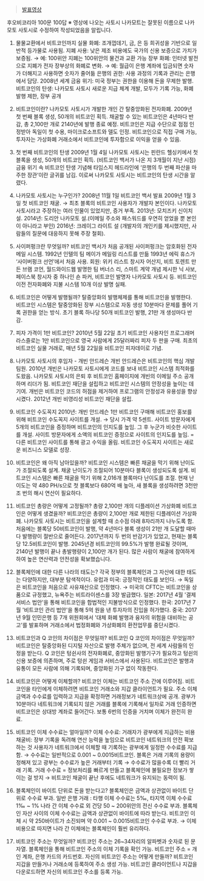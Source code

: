 > [발표영상](https://youtu.be/5sa3h0ogWhM)

후오비코리아 100문 100답
※ 영상에 나오는 사토시 나카모트는 잘못된 이름으로 나카모토 사토시로 수정하여 작성되었음을 알립니다.

01. 물물교환에서 비트코인까지
실물 화폐: 조개껍데기, 금, 은 등 희귀성을 기반으로 일반적 등가물로 사용됨.
지폐 사용: 낮은 제조 비용에도 국가의 신용 보증으로 가치가 보증됨. 
→ 예: 100위안 지폐는 100위안의 물건과 교환 가능
장부 화폐: 인터넷 발전으로 지폐가 전자 장부상의 화폐로 변화. 
→ 예: 월급이 은행 계좌에 입금되면 숫자가 더해지고 사용하면 숫자가 줄어듦
은행의 권한: 사용 과정의 기록과 관리는 은행에서 담당.
2008년 세계 금융 위기: 미국 정부는 권한을 이용해 돈을 무제한 발행.
비트코인의 탄생: 나카모토 사토시 새로운 지급 체계 개발, 모두가 기록 가능, 화폐 발행 제한, 장부 공개

02. 비트코인이란?
나카모토 사토시가 개발한 개인 간 탈중앙화된 전자화폐.
2009년 첫 번째 블록 생성, 50개의 비트코인 획득.
채굴할 수 있는 비트코인은 4년마다 반감, 총 2,100만 개로 2140년에 발행 종료 예정.
비트코인은 지급 수단으로 점점 인정받아 독일이 첫 수용, 마이크로소프트와 델도 인정.
비트코인으로 직접 구매 가능, 투자자는 가상화폐 거래소에서 비트코인에 투자함으로 이익을 얻을 수 있음.

04. 첫 번째 비트코인의 탄생
2009년 1월 4일 나카모토 사토시는 핀란드 헬싱키에서 첫 블록을 생성, 50개의 비트코인 획득. (비트코인 백서가 나온 지 3개월이 지난 시점) 금융 위기 속 비트코인 탄생 기념해 타임스지 헤드라인에 ‘은행의 두 번째 파산을 마주한 장관’이란 글귀를 남김. 이로써 나카모토 사토시는 비트코인의 탄생 시간을 알렸다.

05. 나카모토 사토시는 누구인가?
2008년 11월 1일 비트코인 백서 발표
2009년 1월 3일 첫 비트코인 채굴. → 최초 블록의 비트코인 사용자가 개발자 본인이다. 
나카모토 사토시라고 주장하는 여러 인물이 있었지만, 증거 부족.
2013년: 모치즈키 신이치 설.
2014년: 도리안 나카모토 설.(이메일 주소와 패스워드를 우연히 얻었을 뿐 본인이 아니라고 부인)
2016년: 크레이그 라이트 설 (개발자의 개인키를 제시했지만, 사람들의 질문에 대응하지 못해 주장 철회).

06. 사이퍼펑크란 무엇일까?
비트코인 백서가 처음 공개된 사이퍼펑크는 암호화된 전자메일 시스템.
1992년 인텔의 팀 메이가 메일링 리스트를 만듦 
1993년 에릭 휴스가 ‘사이버펑크 선언’에서 처음 사용.
회원: 위키 리스트 창시자 어산지, 비트 토렌트 만든 브램 코언, 월드와이드웹 발명한 팀 버너스 리, 스마트 계약 개념 제시한 닉 사보, 페이스북 창시자 중 하나인 숀 파커, 비트코인 발명자 나카모토 사토시 등.
비트코인 이전 전자화폐와 지불 시스템 10개 이상 발명 실패.

07. 비트코인은 어떻게 발행될까?
탈중앙화의 발행체제를 통해 비트코인을 발행한다.
비트코인 시스템은 탈중앙화된 장부 시스템으로 자동 생성
10분마다 문제를 풀어 기록 권한을 얻는 방식.
초기 블록 하나당 50개 비트코인 발행, 21만 개 생성마다 반감.
08. 피자 가격이 1만 비트코인?
2010년 5월 22일 초기 비트코인 사용자인 프로그래머 라스즐로는 1만 비트코인으로 영국 사람에게 25달러짜리 피자 두 판을 구매.
최초의 비트코인 실물 거래로, 매년 5월 22일을 비트코인 피자데이로 기념.

09. 나카모토 사토시의 후임자 - 개빈 안드레슨
개빈 안드레슨은 비트코인의 핵심 개발 팀원.
2010년 개빈은 나카모토 사토시에게 코드를 보내 비트코인 시스템 최적화를 도왔음.
나카모토 사토시의 은퇴 후 비트코인 홈페이지에 개빈의 이메일 주소 공개하며 리더가 됨.
비트코인 재단을 설립하고 비트코인 시스템의 안정성을 높이는 데 기여.
개빈은 비트코인 코드의 허점을 제거하여 프로그램의 안정성과 유용성을 향상시켰다.
2012년 개빈 비영리성 비트코인 재단을 설립. 

10. 비트코인 수도꼭지
2010년: 개빈 안드레슨 1만 비트코인 구매해 비트코인 홍보를 위해 비트코인 수도꼭지 사이트를 개설. 
→ 당시 가격 약 5센트. 
사이트 방문자에게 5개의 비트코인을 증정하며 비트코인의 인지도를 높임.
그 후 누군가 비슷한 사이트를 개설. 
사이트 방문자에게 소액의 비트코인 증정으로 사이트의 인지도를 높임.
 = 다른 비트코인 사이트를 통해 광고 수익을 올림.
비트코인 수도꼭지 사이트는 새로운 비즈니스 모델로 성장.

11. 비트코인은 왜 아직 남아있을까?
비트코인 시스템은 빠른 채굴을 막기 위해 난이도가 조절되도록 설계.
채굴 난이도가 조절되어 10분마다 블록이 생성되도록 설계.
비트코인 시스템은 빠른 채굴을 막기 위해 2,016개 블록마다 난이도를 조절.
현재 난이도는 약 480 PH/s으로 첫 블록보다 680억 배 높아, 새 블록을 생성하려면 3천만 조 번의 해시 연산이 필요하다.

12. 비트코인 총량은 어떻게 고정될까?
총량 2,100만 개의 디플레이션 가상화폐 비트코인은 어떻게 생겼을까?
비트코인은 총량이 2,100만 개로 제한된 디플레이션 가상화폐. 
나카모토 사토시는 비트코인을 설계할 때 소수점 아래 8자리까지 나누도록 함. 
처음에는 블록당 50비트코인이 발행, 약 4년마다 블록 생성이 21만 개 도달할 때마다 발행량이 절반으로 줄어든다. 
2017년까지 두 번의 반감기가 있었고, 현재는 블록당 12.5비트코인이 발행. 
2045년경 비트코인의 99.5%가 발행 완료될 것이며, 2140년 발행이 끝나 총발행량이 2,100만 개가 된다. 
많은 사람이 채굴에 참여하게 하여 높은 연산력과 안전성을 확보했습니다.

14. 블록체인에 대한 다른 나라의 태도는?
각국 정부의 블록체인과 그 자산에 대한 태도는 다양하지만, 대부분 탐색적이다. 
유럽과 미국: 긍정적인 태도를 보인다.
→ 독일은 비트코인을 처음으로 사유재산으로 인정했다. 
→ 미국의 CFTC는 비트코인을 상품으로 규정했고, 뉴욕주는 비트라이센스를 3장 발급했다. 
일본: 2017년 4월 '결제 서비스 법안'을 통해 비트코인을 합법적인 지불방식으로 인정했다. 
한국: 2017년 7월 '비트코인 관리 법안'을 통해 5억 원을 낸 투자자의 진입을 허가했다. 
중국: 2017년 9월 인민은행 등 7개 위원회에서 '대체 화폐 발행과 융자의 위험을 대비하는 공고'를 발표하며 거래소에서 법정화폐와 가상화폐의 환전업무를 중단시켰다.

13. 비트코인과 Q 코인의 차이점은 무엇일까?
비트코인 Q 코인의 차이점은 무엇일까? 
비트코인은 탈중앙화된 디지털 자산으로 발행 주체가 없으며, 전 세계 사람들의 인정을 받는다. 
Q 코인은 텅쉰사의 전자화폐로, 중앙화된 발행기구가 필요하고 텅쉰의 신용 보증에 의존하며, 주로 텅쉰 게임과 서비스에서 사용된다.
비트코인은 발행과 유통이 모든 사람에 의해 기록되며, 중앙화된 기구 없이 작동한다.

15. 비트코인은 어떻게 이체할까?
비트코인 이체는 비트코인 주소 간에 이루어짐.
비트코인을 타인에게 이체하려면 비트코인 거래소와 지갑 클라이언트가 필요. 
주소 이체금액과 수수료를 입력하고 지급을 확정하면 거래정보가 네트워크상에 공개. 
광부가 10분마다 네트워크에 기록되지 않은 거래를 블록에 기록해서 일차로 거래 인증하면 비트코인은 상대방 계좌로 들어간다. 보통 6번의 인증을 거치며 이체가 완전히 완료.

16. 비트코인 이체 수수료는 얼마일까?
이체 수수료: 거래자가 광부에게 지급하는 비용
채굴비: 장부 기록을 독려해 연산 능력을 높임으로 비트코인 네트워크의 안전 확보하는 것
사용자가 네트워크에서 이체할 때 기록하는 광부에게 일정한 수수료를 지급함.
→ 수수료는 일반적으로 0.001 ~ 0.0015비트코인.
블록은 거래 기록의 용량이 정해져 있고 광부는 수수료가 높은 거래부터 기록
→ 수수료가 많을수록 더 빨리 거래 기록. 
거래 수수료 = 정보처리를 빠르게 만들고 블록체인에 불필요한 정보가 쌓이는 걸 방지
→ 비트코인 채굴이 끝난 후에도 네트워크가 유지되는 동력이 됨.

17. 블록체인이 바이트 단위로 돈을 받는다고?
블록체인은 금액과 상관없이 바이트 단위로 수수료 부과.
일반 은행 거래 : 타행 이체 수수료는 5‰, 타지역 이체 수수료 1‰ ~ 1%
나라 간 이체 수수료 외 건당 50 ~ 200위안의 전신 수수료 부과.
블록체인 자산 사이의 이체 수수료는 금액과 상관없이 바이트에 따라 받는다. 
비트코인 이체 시 약 250바이트가 소진되며 약 0.001 ~ 0.0015비트코인 수수료 부과.
→ 이체 비용으로 따지면 나라 간 이체에는 블록체인이 훨씬 유리하다.

18. 비트코인 주소는 무엇일까?
비트코인 주소는 26~34자리의 알파벳과 숫자로 된 문자열.
블록체인을 통해 비트코인 주소의 이체 기록을 확인 가능.
비트코인 주소 = 개인 계좌, 은행 카드의 카드번호. 
자신의 비트코인 주소는 어떻게 만들까? 
비트코인 지갑을 만들거나 거래소에 등록하여 주소 생성 가능.
비트코인 클라이언트나 지갑을 다운로드하면 자신의 비트코인 주소를 등록 가능.
